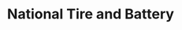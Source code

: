 ---
title: "National Tire and Battery"
url: /carrollton/national-tire-and-battery/
shop: Autowerkstatt
---
